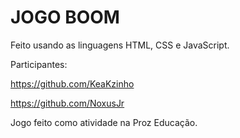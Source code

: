 # JOGO BOOM
Feito usando as linguagens HTML, CSS e JavaScript.

Participantes: 

https://github.com/KeaKzinho

https://github.com/NoxusJr

Jogo feito como atividade na Proz Educação.
